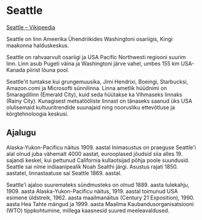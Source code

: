 # Seattle
[Seattle – Vikipeedia](https://et.wikipedia.org/wiki/Seattle)

Seattle on linn Ameerika Ühendriikides Washingtoni osariigis, Kingi maakonna halduskeskus.

Seattle on rahvaarvult osariigi ja USA Pacific Northwesti regiooni suurim linn. Linn asub Pugeti väina ja Washingtoni järve vahel, umbes 155 km USA-Kanada piirist lõuna pool.

Seattle'it tuntakse kui grungemuusika, Jimi Hendrixi, Boeingi, Starbucksi, Amazon.comi ja Microsofti sünnilinna. Linna ametlik hüüdnimi on Smaragdilinn (Emerald City), kuid seda hüütakse ka Vihmaseks linnaks (Rainy City). Kunagisest metsatööliste linnast on tänaseks saanud üks USA olulisemaid kultuuritrendide suunajaid ning noorusliku ettevõtluse ja kõrgtehnoloogia keskusi.

## Ajalugu

Alaska-Yukon-Pacificu näitus 1909. aastal
Inimasustus on praeguse Seattle'i alal olnud juba vähemalt 4000 aastat, eurooplased jõudsid siia alles 19. sajandi keskel, kui pettunud California kullaotsijad põhja poole suundusid. Seattle sai nime indiaanipealik Noah Sealthi järgi. Asustus rajati 1850. aastatel, linnastaatuse sai Seattle 1869. aastal.

Seattle'i ajaloo suuremateks sündmusteks on olnud 1889. aasta tulekahju, 1909. aasta Alaska-Yukon-Pacificu näitus, 1919. aastal toimunud USA esimene üldstreik, 1962. aasta maailmanäitus (Century 21 Exposition), 1990. aasta Hea Tahte mängud ja 1999. aasta Maailma Kaubandusorganisatsiooni (WTO) tippkohtumine, millega kaasnesid suured meeleavaldused.

<!---
  cspell:words Washingtoni Boeingi comi grungemuusika Hendrixi indiaanipealik Jimi kõrgtehnoloogia Microsofti Northwesti Pacificu Pugeti Sealthi Starbucksi
  cspell:ignore Seattle'it Rainy California Emerald Exposition Yukon words ignore locale
  cspell:locale  et
--->
